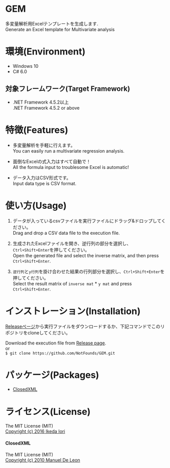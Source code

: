 # GEM
多変量解析用Excelテンプレートを生成します.<br>
Generate an Excel template for Multivariate analysis

# 環境(Environment)
+ Windows 10
+ C# 6.0

## 対象フレームワーク(Target Framework)
+ .NET Framework 4.5.2以上<br>
.NET Framework 4.5.2 or above

# 特徴(Features)
+ 多変量解析を手軽に行えます。<br>
You can easily run a multivariate regression analysis.

+ 面倒なExcelの式入力はすべて自動で！<br>
All the formula input to troublesome Excel is automatic!

+ データ入力はCSV形式です。<br>
Input data type is CSV format.

# 使い方(Usage)
1. データが入っているcsvファイルを実行ファイルにドラッグ&ドロップしてください。<br>
Drag and drop a CSV data file to the execution file.

2. 生成されたExcelファイルを開き、逆行列の部分を選択し、`Ctrl+Shift+Enter`を押してください。<br>
Open the generated file and select the inverse matrix, and then press `Ctrl+Shift+Enter`.
 
3. `逆行列`と`y行列`を掛け合わせた結果の行列部分を選択し、`Ctrl+Shift+Enter`を押してください。<br>
Select the result matrix of `inverse mat` * `y mat` and press `Ctrl+Shift+Enter`. 

# インストレーション(Installation)
[Releaseページ](https://github.com/NotFounds/GEM/releases)から実行ファイルをダウンロードするか、下記コマンドでこのリポジトリをcloneしてください。

Download the execution file from [Release page](https://github.com/NotFounds/GEM/releases).<br>
or<br>
`$ git clone https://github.com/NotFounds/GEM.git`

# パッケージ(Packages)
+ [ClosedXML](https://github.com/vbjay/ClosedXML)

# ライセンス(License)
The MIT License (MIT)<br>
[Copyright (c) 2016 Ikeda Iori](https://raw.githubusercontent.com/NotFounds/GEM/master/LICENSE)

#### ClosedXML
The MIT License (MIT)<br>
[Copyright (c) 2010 Manuel De Leon](https://raw.githubusercontent.com/vbjay/ClosedXML/master/License.txt)

